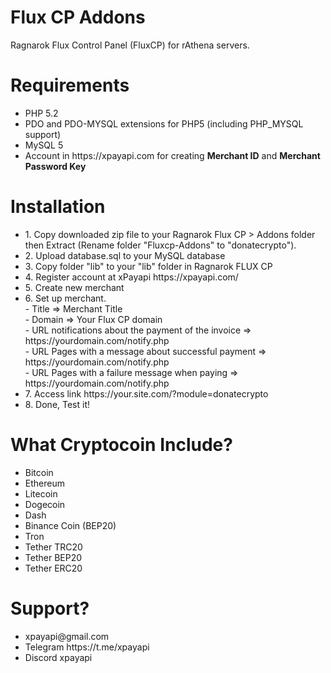 # Flux CP Addons
Ragnarok Flux Control Panel (FluxCP) for rAthena servers.

<h1>Requirements</h1>
<ul>
<li>PHP 5.2</li>
<li>PDO and PDO-MYSQL extensions for PHP5 (including PHP_MYSQL support)</li>
<li>MySQL 5</li>
<li>Account in https://xpayapi.com for creating <strong>Merchant ID</strong> and <strong>Merchant Password Key</strong></li>
</ul>

<h1>Installation</h1>
<ul>
<li>1. Copy downloaded zip file to your Ragnarok Flux CP > Addons folder then Extract (Rename folder "Fluxcp-Addons" to "donatecrypto").</li>
<li>2. Upload database.sql to your MySQL database</li>
<li>3. Copy folder "lib" to your "lib" folder in Ragnarok FLUX CP</li>
<li>4. Register account at xPayapi https://xpayapi.com/</li>
<li>5. Create new merchant</li>
<li>6. Set up merchant.
<br/>- Title => Merchant Title
<br/>- Domain => Your Flux CP domain
<br/>- URL notifications about the payment of the invoice => https://yourdomain.com/notify.php
<br/>- URL Pages with a message about successful payment =>  https://yourdomain.com/notify.php
<br/>- URL Pages with a failure message when paying => https://yourdomain.com/notify.php</li>
<li>7. Access link https://your.site.com/?module=donatecrypto
<li>8. Done, Test it!</li>
</ul>

<h1>What Cryptocoin Include?</h1>
<ul>
<li>Bitcoin</li>
<li>Ethereum</li>
<li>Litecoin</li>
<li>Dogecoin</li>
<li>Dash</li>
<li>Binance Coin (BEP20)</li>
<li>Tron</li>
<li>Tether TRC20</li>
<li>Tether BEP20</li>
<li>Tether ERC20</li>
</ul>

<h1>Support?</h1>
<ul>
<li>xpayapi@gmail.com</li>
<li>Telegram https://t.me/xpayapi</li>
<li>Discord xpayapi</li>
</ul>